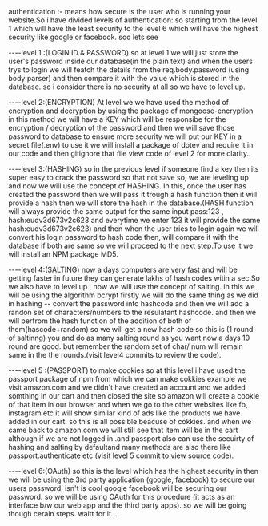 authentication :- means how secure is the user who is running your website.So i have divided levels of authentication:
so starting from the level 1 which will have the least security to the level 6 which will have the highest security 
like google or facebook. soo lets see

----level 1 :(LOGIN ID & PASSWORD) so at level 1 we will just store the user's password inside our database(in the plain text) and when 
the users trys to login we will featch the details from the req.body.password (using body parser) and then compare it with the value which
is stored in the database. so i consider there is no security at all so we have to level up.


----level 2:(ENCRYPTION) At level we we have used the method of encryption and decryption by using the package of mongoose-encryption
in this method we will have  a KEY which will be responsibe for the encryption / decryption of the password and then we will
save those password to database to ensure more security we will put our KEY in a secret file(.env) to use it we will install 
a package of dotev and require it in our code and then gitignore that file view code of level 2 for more clarity..


----level 3:(HASHING) so in the previous level if someone find a key then its super easy to crack the password so that not save so,
we are leveling up and now we will use the concept of HASHING. In this, once the user has created the password then we will pass 
it trough a hash function then it will provide a hash then we will store the hash in the database.(HASH function will always 
provide the same output for the same input pass:123 , hash:eudv3d673v2c623 and everytime we enter 123 it will provide the same 
hash:eudv3d673v2c623) and then when the user tries to login again we will convert his login password to hash code then, will
compare it with the database if both are same so we will proceed to the next step.To use it we will install an NPM package MD5.


----level 4:(SALTING) now a days computers are very fast and will be getting faster in future they  can generate lakhs of hash 
codes witin a sec.So we also have to level up , now we will use the concept of salting. in this we will be using the algorithm bcrypt
firstly we will do the same thing as we did in hashing -- convert the password into hashcode and then we will add a randon set of
characters/numbers to the resulatant hashcode. and then we will perfrom the hash function of the addition of both of them(hascode+random)
so we will get a new hash code so this is (1 round of saltinng) you and do as many salting round as you want now a days 10 round are good.
but remember the random set of char/ num will remain same in the the rounds.(visit level4 commits to review the code).


----level 5 :(PASSPORT) to make cookies so at this level i have used the passport package of npm from which we can make cokkies
example we visit amazon.com and we didn't have created an account and we added somthing in our cart and then closed the site so
amazon will create a cookie of that item in our browser and when we  go to the other websites like fb, instagram etc it will show 
similar kind of ads like the products we have added in our cart. so this is all possible beacuse of cokkies. and when we came back
to amazon.com we will still see that item will be in the cart although if we are not logged in .and passport also can use the secuirty
of hashing and salting by defaultand many methods are also there like passport.authenticate etc (visit level 5 commit to view source code).


----level 6:(OAuth) so this is the level which has the highest security in then we will be using the 3rd party application (google,
facebook) to secure our users password. isn't is cool google facebook will be securing our password.  so we will be using OAuth 
for this procedure (it acts as an interface b/w our web app and the third party apps). so we will be going though cerain steps.
waitt for it...
